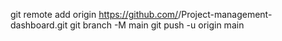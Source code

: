 git remote add origin https://github.com/<Muhammad-Hafeez>/Project-management-dashboard.git
git branch -M main
git push -u origin main
